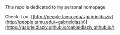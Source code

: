 This repo is dedicated to my personal homepage

Check it out [[http://people.tamu.edu/~gabrieldiaziv](http://people.tamu.edu/~gabrieldiaziv)](https://gabrieldiaziv.github.io/gabieldiaziv.github.io/)
